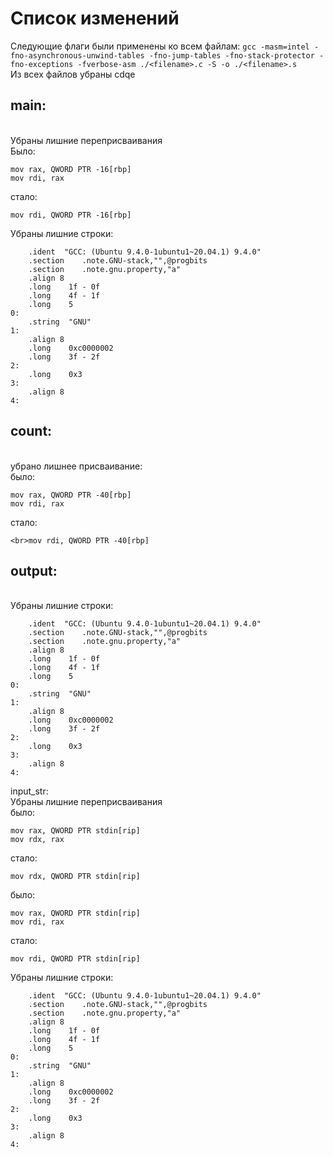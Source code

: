 # Список изменений
Следующие флаги были применены ко всем файлам:
`gcc -masm=intel -fno-asynchronous-unwind-tables -fno-jump-tables -fno-stack-protector -fno-exceptions -fverbose-asm ./<filename>.c -S -o ./<filename>.s`
<br>Из всех файлов убраны cdqe
## main:
<br>Убраны лишние переприсваивания
<br>Было:
``` assembly
mov	rax, QWORD PTR -16[rbp]
mov	rdi, rax
```
стало:
``` assembly
mov rdi, QWORD PTR -16[rbp]
```
Убраны лишние строки:
``` assembly
	.ident	"GCC: (Ubuntu 9.4.0-1ubuntu1~20.04.1) 9.4.0"
	.section	.note.GNU-stack,"",@progbits
	.section	.note.gnu.property,"a"
	.align 8
	.long	 1f - 0f
	.long	 4f - 1f
	.long	 5
0:
	.string	 "GNU"
1:
	.align 8
	.long	 0xc0000002
	.long	 3f - 2f
2:
	.long	 0x3
3:
	.align 8
4:
```
## count:
<br>убрано лишнее присваивание:
<br>было:
``` assembly
mov	rax, QWORD PTR -40[rbp]
mov	rdi, rax	
```
стало:
``` assembly
<br>mov rdi, QWORD PTR -40[rbp]
```
## output:
<br>Убраны лишние строки:
``` assembly
	.ident	"GCC: (Ubuntu 9.4.0-1ubuntu1~20.04.1) 9.4.0"
	.section	.note.GNU-stack,"",@progbits
	.section	.note.gnu.property,"a"
	.align 8
	.long	 1f - 0f
	.long	 4f - 1f
	.long	 5
0:
	.string	 "GNU"
1:
	.align 8
	.long	 0xc0000002
	.long	 3f - 2f
2:
	.long	 0x3
3:
	.align 8
4:
```
input_str:
<br>Убраны лишние переприсваивания
<br>было:
``` assembly
mov	rax, QWORD PTR stdin[rip]
mov	rdx, rax
```
стало:
``` assembly
mov rdx, QWORD PTR stdin[rip]
```
было:
``` assembly
mov	rax, QWORD PTR stdin[rip]	
mov	rdi, rax	
```
стало:
``` assembly
mov rdi, QWORD PTR stdin[rip]
```
Убраны лишние строки:
``` assembly
	.ident	"GCC: (Ubuntu 9.4.0-1ubuntu1~20.04.1) 9.4.0"
	.section	.note.GNU-stack,"",@progbits
	.section	.note.gnu.property,"a"
	.align 8
	.long	 1f - 0f
	.long	 4f - 1f
	.long	 5
0:
	.string	 "GNU"
1:
	.align 8
	.long	 0xc0000002
	.long	 3f - 2f
2:
	.long	 0x3
3:
	.align 8
4:
```

